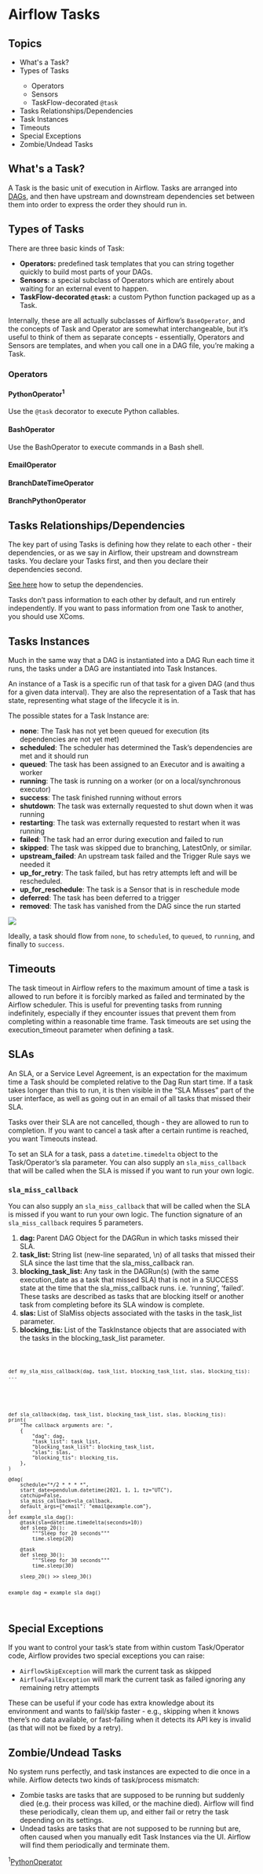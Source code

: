 <h1>Airflow Tasks</h1>

<h2>Topics</h2>
<ul>
<li>What's a Task?</li>
<li>Types of Tasks</li>
<ul>
<li>Operators</li>
<li>Sensors</li>
<li>TaskFlow-decorated <code>@task</code></li>
</ul>
<li>Tasks Relationships/Dependencies</li>
<li>Task Instances</li>
<li>Timeouts</li>
<li>Special Exceptions</li>
<li>Zombie/Undead Tasks</li>
</ul>

<h2>What's a Task?</h2>
<p>A Task is the basic unit of execution in Airflow. Tasks are arranged into <a href="../airflow-dags/dags.md">DAGs</a>, and then have upstream and downstream dependencies set between them into order to express the order they should run in.</p>

<h2>Types of Tasks</h2>
<p>There are three basic kinds of Task:</p>
<ul>
<li><b>Operators:</b> predefined task templates that you can string together quickly to build most parts of your DAGs.</li>
<li><b>Sensors:</b> a special subclass of Operators which are entirely about waiting for an external event to happen.</li>
<li><b>TaskFlow-decorated <code>@task</code>:</b> a custom Python function packaged up as a Task.</li>
</ul>
<p>Internally, these are all actually subclasses of Airflow’s <code>BaseOperator</code>, and the concepts of Task and Operator are somewhat interchangeable, but it’s useful to think of them as separate concepts - essentially, Operators and Sensors are templates, and when you call one in a DAG file, you’re making a Task.</p>
<h3>Operators</h3>
<h4>PythonOperator<sup>1</sup></h4>
<p>Use the <code>@task</code> decorator to execute Python callables.</p>
<h4>BashOperator</h4>
<p>Use the BashOperator to execute commands in a Bash shell.</p>
<h4>EmailOperator</h4>
<p></p>
<h4>BranchDateTimeOperator</h4>
<h4>BranchPythonOperator</h4>

<h2>Tasks Relationships/Dependencies</h2>
<p>The key part of using Tasks is defining how they relate to each other - their dependencies, or as we say in Airflow, their upstream and downstream tasks. You declare your Tasks first, and then you declare their dependencies second.</p>
<p><a href="../airflow-dags/dags.md#task-dependencies-inside-a-dag">See here</a> how to setup the dependencies.</p>
<p>Tasks don’t pass information to each other by default, and run entirely independently. If you want to pass information from one Task to another, you should use <a>XComs</a>.</p>

<h2>Tasks Instances</h2>
<p>Much in the same way that a DAG is instantiated into a DAG Run each time it runs, the tasks under a DAG are instantiated into Task Instances.</p>
<p>An instance of a Task is a specific run of that task for a given DAG (and thus for a given data interval). They are also the representation of a Task that has state, representing what stage of the lifecycle it is in.</p>

<p>The possible states for a Task Instance are:</p>
<ul>
<li><b>none</b>: The Task has not yet been queued for execution (its dependencies are not yet met)</li>
<li><b>scheduled</b>: The scheduler has determined the Task’s dependencies are met and it should run</li>
<li><b>queued</b>: The task has been assigned to an Executor and is awaiting a worker</li>
<li><b>running</b>: The task is running on a worker (or on a local/synchronous executor)</li>
<li><b>success</b>: The task finished running without errors</li>
<li><b>shutdown</b>: The task was externally requested to shut down when it was running</li>
<li><b>restarting</b>: The task was externally requested to restart when it was running</li>
<li><b>failed</b>: The task had an error during execution and failed to run</li>
<li><b>skipped</b>: The task was skipped due to branching, LatestOnly, or similar.</li>
<li><b>upstream_failed</b>: An upstream task failed and the Trigger Rule says we needed it</li>
<li><b>up_for_retry</b>: The task failed, but has retry attempts left and will be rescheduled.</li>
<li><b>up_for_reschedule</b>: The task is a Sensor that is in reschedule mode</li>
<li><b>deferred</b>: The task has been deferred to a trigger</li>
<li><b>removed</b>: The task has vanished from the DAG since the run started</li>
</ul>
<img src="https://airflow.apache.org/docs/apache-airflow/stable/_images/task_lifecycle_diagram.png" style="background-color: white;">
<p>Ideally, a task should flow from <code>none</code>, to <code>scheduled</code>, to <code>queued</code>, to <code>running</code>, and finally to <code>success</code>.</p>

<h2>Timeouts</h2>
<p>The task timeout in Airflow refers to the maximum amount of time a task is allowed to run before it is forcibly marked as failed and terminated by the Airflow scheduler. This is useful for preventing tasks from running indefinitely, especially if they encounter issues that prevent them from completing within a reasonable time frame. Task timeouts are set using the execution_timeout parameter when defining a task.</p>

<h2>SLAs</h2>
<p>An SLA, or a Service Level Agreement, is an expectation for the maximum time a Task should be completed relative to the Dag Run start time. If a task takes longer than this to run, it is then visible in the “SLA Misses” part of the user interface, as well as going out in an email of all tasks that missed their SLA.</p>
<p>Tasks over their SLA are not cancelled, though - they are allowed to run to completion. If you want to cancel a task after a certain runtime is reached, you want Timeouts instead.</p>
<p>To set an SLA for a task, pass a <code>datetime.timedelta</code> object to the Task/Operator’s sla parameter. You can also supply an <code>sla_miss_callback</code> that will be called when the SLA is missed if you want to run your own logic.</p>

<h3><code>sla_miss_callback</code></h3>
<p>You can also supply an <code>sla_miss_callback</code> that will be called when the SLA is missed if you want to run your own logic. The function signature of an <code>sla_miss_callback</code> requires 5 parameters.<p>
<ol>
<li><b>dag: </b>Parent DAG Object for the DAGRun in which tasks missed their SLA.</li>
<li><b>task_list: </b>String list (new-line separated, \n) of all tasks that missed their SLA since the last time that the sla_miss_callback ran.</li>
<li><b>blocking_task_list: </b>Any task in the DAGRun(s) (with the same execution_date as a task that missed SLA) that is not in a SUCCESS state at the time that the sla_miss_callback runs. i.e. ‘running’, ‘failed’. These tasks are described as tasks that are blocking itself or another task from completing before its SLA window is complete.</li>
<li><b>slas: </b>List of SlaMiss objects associated with the tasks in the task_list parameter.</li>
<li><b>blocking_tis: </b>List of the TaskInstance objects that are associated with the tasks in the blocking_task_list parameter.</li>
</ol>
<code>

    def my_sla_miss_callback(dag, task_list, blocking_task_list, slas, blocking_tis):
    ...
</code>
<code>

    def sla_callback(dag, task_list, blocking_task_list, slas, blocking_tis):
    print(
        "The callback arguments are: ",
        {
            "dag": dag,
            "task_list": task_list,
            "blocking_task_list": blocking_task_list,
            "slas": slas,
            "blocking_tis": blocking_tis,
        },
    )

    @dag(
        schedule="*/2 * * * *",
        start_date=pendulum.datetime(2021, 1, 1, tz="UTC"),
        catchup=False,
        sla_miss_callback=sla_callback,
        default_args={"email": "email@example.com"},
    )
    def example_sla_dag():
        @task(sla=datetime.timedelta(seconds=10))
        def sleep_20():
            """Sleep for 20 seconds"""
            time.sleep(20)

        @task
        def sleep_30():
            """Sleep for 30 seconds"""
            time.sleep(30)

        sleep_20() >> sleep_30()


    example_dag = example_sla_dag()

</code>

<h2>Special Exceptions</h2>

<p>If you want to control your task’s state from within custom Task/Operator code, Airflow provides two special exceptions you can raise:</p>
<ul>
<li><code>AirflowSkipException</code> will mark the current task as skipped</li>
<li><code>AirflowFailException</code> will mark the current task as failed ignoring any remaining retry attempts</li>
</ul>
<p>
These can be useful if your code has extra knowledge about its environment and wants to fail/skip faster - e.g., skipping when it knows there’s no data available, or fast-failing when it detects its API key is invalid (as that will not be fixed by a retry).</p>

<h2>Zombie/Undead Tasks</h2>
<p>No system runs perfectly, and task instances are expected to die once in a while. Airflow detects two kinds of task/process mismatch:</p>
<ul>
<li>Zombie tasks are tasks that are supposed to be running but suddenly died (e.g. their process was killed, or the machine died). Airflow will find these periodically, clean them up, and either fail or retry the task depending on its settings.</li>
<li>Undead tasks are tasks that are not supposed to be running but are, often caused when you manually edit Task Instances via the UI. Airflow will find them periodically and terminate them.</li>
</ul>

<sup>1</sup><span><a href="https://airflow.apache.org/docs/apache-airflow/stable/_api/airflow/operators/python/index.html">PythonOperator</a></span>